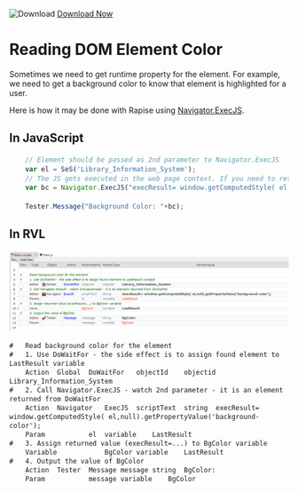 ![Download](https://github.githubassets.com/images/icons/emoji/unicode/23ec.png?v8) [Download Now](https://inflectra.github.io/DownGit/#/home?url=https://github.com/Inflectra/rapise-powerpack/tree/master/GetDOMElementColor)


# Reading DOM Element Color

Sometimes we need to get runtime property for the element. For example, we need to get a background color to know that element is highlighted for a user.

Here is how it may be done with Rapise using [Navigator.ExecJS](https://rapisedoc.inflectra.com/Libraries/Navigator/#execjs).

## In JavaScript

```javascript
	// Element should be passed as 2nd parameter to Navigator.ExecJS
	var el = SeS('Library_Information_System');
	// The JS gets executed in the web page context. If you need to return something, you need to assign it to `execResult` variable:
	var bc = Navigator.ExecJS("execResult= window.getComputedStyle( el,null).getPropertyValue('background-color'); ", el);
	
	Tester.Message("Background Color: "+bc);
```

## In RVL

![RVL](img/getbgcolor.png)

```
#	Read background color for the element							
#	1. Use DoWaitFor - the side effect is to assign found element to LastResult variable							
	Action	Global	DoWaitFor	objectId	objectid	Library_Information_System		
#	2. Call Navigator.ExecJS - watch 2nd parameter - it is an element returned from DoWaitFor							
	Action	Navigator	ExecJS	scriptText	string	execResult= window.getComputedStyle( el,null).getPropertyValue('background-color');		
	Param			el	variable	LastResult		
#	3. Assign returned value (execResult=...) to BgColor variable							
	Variable			BgColor	variable	LastResult		
#	4. Output the value of BgColor							
	Action	Tester	Message	message	string	BgColor:		
	Param			message	variable	BgColor		

```

